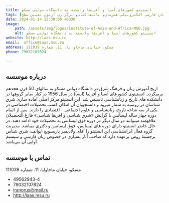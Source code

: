 ```yaml
---
title: انستیتو کشورهای آسیا و آفریقا وابسته به دانشگاه دولتی مسکو
tags: [آموزش زبان فارسی حضوری, آموزش زبان فارسی الکترونیکی همزمان, تالیف کتاب, برگزاری آزمون تعیین سطح]
date: 2024-01-14 12:30:00 +0330
image: 
    path: /assets/img/logos/Institute-of-Asia-and-Africa-MGU.jpg
    alt: انستیتو کشورهای آسیا و آفریقا وابسته به دانشگاه دولتی مسکو
website: http://iaas.msu.ru
email: 	office@iaas.msu.ru
address: مسکو، خیابان ماخاوایا، 11. شماره 111039
phone: 79032107824

---
```


## درباره موسسه
اریخ آموزش زبان و فرهنگ شرق در دانشگاه دولتی مسکو به سالهای 50 قرن هجدهم برمیگردد. انستیتوی کشورهای آسیا و آفریقا (ایسآ) در سال 1956 در کنار سایر گروهها در دانشکده های تاریخ و زبانشناسی تاسیس شد. این انستیتو مرکز اصلی آماده سازی شرق شناسان در روسیه به شمار میرود و دانشجویان آن امکان کسب تحصیلات اختصاصی در یکی از سه شاخه تاریخ، زبانشناسی و علوم اجتماعی – اقتصادی را دارند. پس از اتمام دوره چهار ساله لیسانس با گرایش «شرق شناسی و آفریقا شناسی» فارغ التحصیلان علاقهمند میتوانند دو سال دیگر در دوره فوق لیسانس به تحصیلات خود ادامه دهند. در حال حاضر انستیتو دارای دوره های لیسانس، فوق لیسانس و دکتری میباشد. مدیریت گروه فعال ایرانشناسی این انستیتو را آقای ولادیمیر باریسویچ ایوانف، شرق شناس برجستۀ روس برعهده دارد که صاحب آثار بسیاری در خصوص زبان فارسی و سیستم آوایی آن می‌باشد.

## تماس با موسسه
 مسکو، خیابان ماخاوایا، 11. شماره 111039
- 49562943-4
- 79032107824
- iranorus@mail.ru
- http://iaas.msu.ru